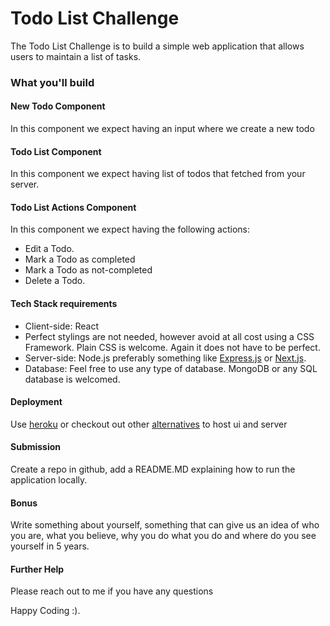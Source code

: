# Todo List Challenge
The Todo List Challenge is to build a simple web application that allows users to maintain a list of tasks.

### What you'll build

#### New Todo Component
In this component we expect having an input where we create a new todo

#### Todo List Component
In this component we expect having list of todos that fetched from your server.

#### Todo List Actions Component
In this component we expect having the following actions: 
- Edit a Todo.
- Mark a Todo as completed
- Mark a Todo as not-completed
- Delete a Todo.

#### Tech Stack requirements

- Client-side: React
- Perfect stylings are not needed, however avoid at all cost using a CSS Framework. Plain CSS is welcome. Again it does not have to be perfect. 
- Server-side: Node.js preferably something like [Express.js](https://expressjs.com/) or [Next.js](https://nextjs.org/).
- Database: Feel free to use any type of database. MongoDB or any SQL database is welcomed.

#### Deployment
Use [heroku](https://heroku.com) or checkout out other [alternatives](https://www.makeuseof.com/heroku-alternatives-free-full-stack-hosting/) to host ui and server

#### Submission 

Create a repo in github, add a README.MD explaining how to run the application locally. 

#### Bonus

Write something about yourself, something that can give us an idea of who you are, what you believe, why you do what you do and where do you see yourself in 5 years.


#### Further Help

Please reach out to me if you have any questions


Happy Coding :).
